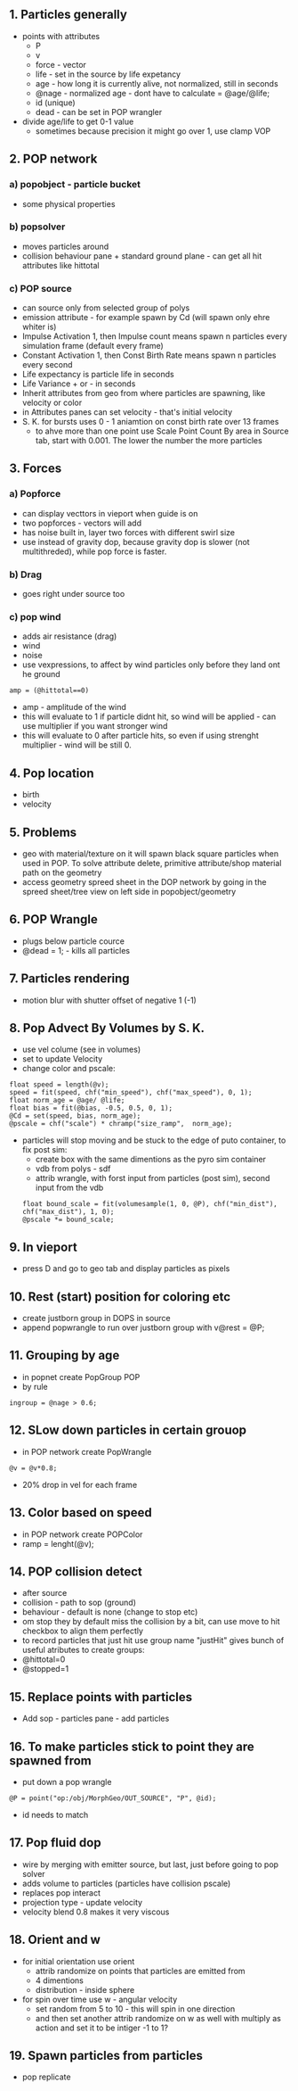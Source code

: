 ## 1. Particles generally
- points with attributes
  - P
  - v
  - force - vector
  - life - set in the source by life expetancy
  - age - how long it is currently alive, not normalized, still in seconds
  - @nage - normalized age - dont have to calculate = @age/@life;
  - id (unique)
  - dead - can be set in POP wrangler
- divide age/life to get 0-1 value
  - sometimes because precision it might go over 1, use clamp VOP
## 2. POP network
### a) popobject - particle bucket
- some physical properties
### b) popsolver 
- moves particles around
- collision behaviour pane + standard ground plane - can get all hit attributes like hittotal
### c) POP source
- can source only from selected group of polys
- emission attribute - for example spawn by Cd (will spawn only ehre whiter is)
- Impulse Activation 1, then Impulse count means spawn n particles every simulation frame (default every frame)
- Constant Activation 1, then Const Birth Rate means spawn n particles every second
- Life expectancy is particle life in seconds
- Life Variance + or - in seconds
- Inherit attributes from geo from where particles are spawning, like velocity or color
- in Attributes panes can set velocity - that's initial velocity
- S. K. for bursts uses 0 - 1 aniamtion on const birth rate over 13 frames
  - to ahve more than one point use Scale Point Count By area in Source tab, start with 0.001. The lower the number the more particles
## 3. Forces
### a) Popforce
- can display vecttors in vieport when guide is on
- two popforces - vectors will add
- has noise built in, layer two forces with different swirl size
- use instead of gravity dop, because gravity dop is slower (not multithreded), while pop force is faster.
### b) Drag 
- goes right under source too
### c) pop wind
- adds air resistance (drag)
- wind
- noise
- use vexpressions, to affect by wind particles only before they land ont he ground
```
amp = (@hittotal==0)
```
- amp - amplitude of the wind
- this will evaluate to 1 if particle didnt hit, so wind will be applied - can use multiplier if you want stronger wind
- this will evaluate to 0 after particle hits, so even if using strenght multiplier - wind will be still 0.
## 4. Pop location
- birth
- velocity
## 5. Problems
- geo with material/texture on it will spawn black square particles when used in POP. To solve attribute delete, primitive attribute/shop material path on the geometry
- access geometry spreed sheet in the DOP network by going in the spreed sheet/tree view on left side in popobject/geometry
## 6. POP Wrangle
- plugs below particle cource
- @dead = 1; - kills all particles
## 7. Particles rendering
- motion blur with shutter offset of negative 1 (-1)
## 8. Pop Advect By Volumes by S. K.
- use vel colume (see in volumes)
- set to update Velocity
- change color and pscale:
```
float speed = length(@v);
speed = fit(speed, chf("min_speed"), chf("max_speed"), 0, 1);
float norm_age = @age/ @life;
float bias = fit(@bias, -0.5, 0.5, 0, 1);
@Cd = set(speed, bias, norm_age);
@pscale = chf("scale") * chramp("size_ramp",  norm_age);
```
- particles will stop moving and be stuck to the edge of puto container, to fix post sim:
  - create box with the same dimentions as the pyro sim container
  - vdb from polys - sdf
  - attrib wrangle, with forst input from particles (post sim), second input from the vdb
  ```
  float bound_scale = fit(volumesample(1, 0, @P), chf("min_dist"), chf("max_dist"), 1, 0);
  @pscale *= bound_scale;
  ```
## 9. In vieport
- press D and go to geo tab and display particles as pixels
## 10. Rest (start) position for coloring etc
- create justborn group in DOPS in source
- append popwrangle to run over justborn group with v@rest = @P;
## 11. Grouping by age
- in popnet create PopGroup POP
- by rule
```
ingroup = @nage > 0.6;
```
## 12. SLow down particles in certain grouop
- in POP network create PopWrangle
```
@v = @v*0.8;
```
- 20% drop in vel for each frame
## 13. Color based on speed
- in POP network create POPColor
- ramp = lenght(@v);
## 14. POP collision detect
- after source
- collision - path to sop (ground)
- behaviour - default is none (change to stop etc)
- om stop they by default miss the collision by a bit, can use move to hit checkbox to align them perfectly
- to record particles that just hit use group name "justHit"
gives bunch of useful atributes to create groups:
- @hittotal=0
- @stopped=1
## 15. Replace points with particles
- Add sop - particles pane - add particles
## 16. To make particles stick to point they are spawned from
- put down a pop wrangle
```
@P = point("op:/obj/MorphGeo/OUT_SOURCE", "P", @id);
```
- id needs to match
## 17. Pop fluid dop
- wire by merging with emitter source, but last, just before going to pop solver
- adds volume to particles (particles have collision pscale)
- replaces pop interact
- projection type - update velocity
- velocity blend 0.8 makes it very viscous
## 18. Orient and w
- for initial orientation use orient
  - attrib randomize on points that particles are emitted from
  - 4 dimentions
  - distribution - inside sphere
- for spin over time use w - angular velocity
  - set random from 5 to 10 - this will spin in one direction
  - and then set another attrib randomize on w as well with multiply as action and set it to be intiger -1 to 1?
## 19. Spawn particles from particles 
- pop replicate


  
